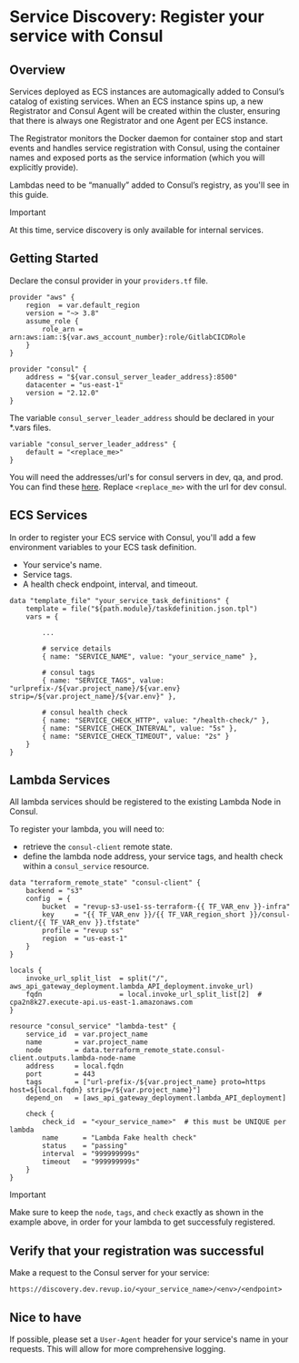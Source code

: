 # Service Discovery: Register your service with Consul

## Overview

Services deployed as ECS instances are automagically added to Consul’s catalog of existing services. When an ECS instance spins up, a new Registrator and Consul Agent will be created within the cluster, ensuring that there is always one Registrator and one Agent per ECS instance.

The Registrator monitors the Docker daemon for container stop and start events and handles service registration with Consul, using the container names and exposed ports as the service information (which you will explicitly provide).

Lambdas need to be “manually” added to Consul’s registry, as you'll see in this guide.

> [!IMPORTANT]
> At this time, service discovery is only available for internal services.

## Getting Started

Declare the consul provider in your `providers.tf` file.

```
provider "aws" {
    region  = var.default_region
    version = "~> 3.8"
    assume_role {
        role_arn = arn:aws:iam::${var.aws_account_number}:role/GitlabCICDRole
    }
}

provider "consul" {
    address = "${var.consul_server_leader_address}:8500"
    datacenter = "us-east-1"
    version = "2.12.0"
}
```

The variable `consul_server_leader_address` should be declared in your *.vars files.

```
variable "consul_server_leader_address" {
    default = "<replace_me>"
}
```

You will need the addresses/url's for consul servers in dev, qa, and prod. You can find these [here]().
Replace `<replace_me>` with the url for dev consul.

## ECS Services

In order to register your ECS service with Consul, you'll add a few environment variables to your ECS task definition.

* Your service's name.
* Service tags.
* A health check endpoint, interval, and timeout.

```
data "template_file" "your_service_task_definitions" {
    template = file("${path.module}/taskdefinition.json.tpl")
    vars = {
        
        ...
        
        # service details
        { name: "SERVICE_NAME", value: "your_service_name" },
        
        # consul tags
        { name: "SERVICE_TAGS", value: "urlprefix-/${var.project_name}/${var.env} strip=/${var.project_name}/${var.env}" },

        # consul health check
        { name: "SERVICE_CHECK_HTTP", value: "/health-check/" },
        { name: "SERVICE_CHECK_INTERVAL", value: "5s" },
        { name: "SERVICE_CHECK_TIMEOUT", value: "2s" }
    }
}
```

## Lambda Services

All lambda services should be registered to the existing Lambda Node in Consul. 

To register your lambda, you will need to:

* retrieve the `consul-client` remote state.
* define the lambda node address, your service tags, and health check within a `consul_service` resource.

```
data "terraform_remote_state" "consul-client" {
    backend = "s3"
    config  = {
        bucket  = "revup-s3-use1-ss-terraform-{{ TF_VAR_env }}-infra"
        key     = "{{ TF_VAR_env }}/{{ TF_VAR_region_short }}/consul-client/{{ TF_VAR_env }}.tfstate"
        profile = "revup ss"
        region  = "us-east-1"
    }
}

locals {
    invoke_url_split_list  = split("/", aws_api_gateway_deployment.lambda_API_deployment.invoke_url)
    fqdn                   = local.invoke_url_split_list[2]  # cpa2n8k27.execute-api.us-east-1.amazonaws.com
}

resource "consul_service" "lambda-test" {
    service_id  = var.project_name
    name        = var.project_name
    node        = data.terraform_remote_state.consul-client.outputs.lambda-node-name
    address     = local.fqdn
    port        = 443
    tags        = ["url-prefix-/${var.project_name} proto=https host=${local.fqdn} strip=/${var.project_name}"]
    depend_on   = [aws_api_gateway_deployment.lambda_API_deployment]

    check {
        check_id  = "<your_service_name>"  # this must be UNIQUE per lambda
        name      = "Lambda Fake health check"
        status    = "passing"
        interval  = "999999999s"
        timeout   = "999999999s"
    }
}
```

> [!IMPORTANT]
> Make sure to keep the `node`, `tags`, and `check` exactly as shown in the example above, in order for your lambda to get successfuly registered.

## Verify that your registration was successful

Make a request to the Consul server for your service:

`https://discovery.dev.revup.io/<your_service_name>/<env>/<endpoint>`


## Nice to have

If possible, please set a `User-Agent` header for your service's name in your requests. This will allow for more comprehensive logging.